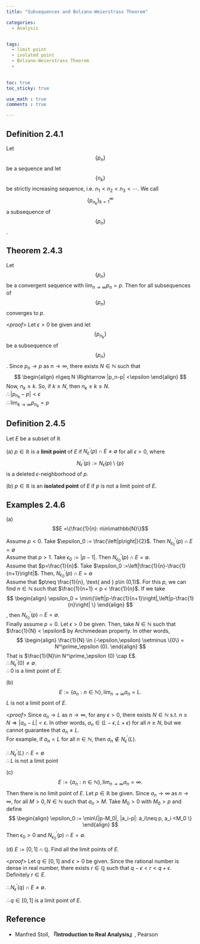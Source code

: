 ```yaml
---
title: "Subsequences and Bolzano-Weierstrass Theorem"

categories:
  - Analysis


tags:
  - limit point
  - isolated point
  - Bolzano-Weierstrass Theorem
  - 
 

toc: true
toc_sticky: true

use_math : true
comments : true

---
```

## Definition 2.4.1 
Let $$\{p_n\}$$ be a sequence and let $$\{n_k\}$$ be strictly increasing sequence, i.e. $n_1 < n_2 <n_3 < \cdots$. We call $$\{p_{n_k}\}_{k=1}^\infty$$ a subsequence of $$\{p_n\}$$.

## Theorem 2.4.3 
Let $$\{p_n\}$$ be a convergent sequence with $\displaystyle{\lim_{n\to\infty}p_n=p}$. Then for all subsequences of $$\{p_n\}$$ converges to $p$.

<*proof*>
Let $\epsilon >0$ be given and let $$\{p_{n_k}\}$$ be a subsequence of $$\{p_n\}$$. Since $p_n\to p$ as $n\to\infty$, there exists $N\in\mathbb{N}$ such that $$
\begin{align}
n\geq N \Rightarrow |p_n-p| <\epsilon
\end{align}
$$
Now, $n_k \geq k$. So, if $k\geq N$, then $n_k\geq k \geq N$.  <br />$\therefore |p_{n_k}-p|<\epsilon$ <br />$\therefore \displaystyle{\lim_{k\to\infty}}p_{n_k}=p$
$$\tag*{$\square$}$$

## Definition 2.4.5
Let $E$ be a subset of $\mathbb{R}$

(a) $p\in\mathbb{R}$ is a **limit point** of $E$ if $N^\prime_\epsilon (p) \cap E\neq \emptyset$ for all $\epsilon >0$, where $$N^\prime_\epsilon (p):= N_\epsilon (p) \setminus \{p \}$$ is a deleted $\epsilon$-neighborhood of $p$.

(b) $p\in \mathbb{R}$ is an **isolated point** of $E$ if $p$ is not a limit point of $E$.

## Examples 2.4.6
(a) $$E =\{\frac{1}{n}: n\in\mathbb{N}\}$$

Assume  $p<0$.  Take $\epsilon_0 := \frac{\left|p\right|}{2}$. Then $N^\prime_{\epsilon_0} (p)\cap E=\emptyset$
<br />
Assume that $p>1$. Take $\epsilon_0 := |p-1|$. Then $N^\prime_{\epsilon_0} (p)\cap E=\emptyset$.
<br />
Assume that $p=\frac{1}{n}$. Take $\epsilon_0 :=\left|\frac{1}{n}-\frac{1}{n+1}\right|$. Then, $N^\prime_{\epsilon_0} (p)\cap E=\emptyset$
<br />
Assume that $p\neq \frac{1}{n}, \text{ and } p\in (0,1)$. For this $p$, we can find $n\in\mathbb{N}$ such that $\frac{1}{n+1} < p < \frac{1}{n}$. If we take $$
\begin{align}
\epsilon_0 = \min\{\left|p-\frac{1}{n+1}\right|,\left|p-\frac{1}{n}\right| \}
\end{align}
$$, then $N^\prime_{\epsilon_0} (p)\cap E=\emptyset$.
<br />
Finally assume $p=0$. Let $\epsilon >0$ be given. Then, take $N\in\mathbb{N}$ such that $\frac{1}{N} < \epsilon$ by Archimedean property. In other words,
$$
\begin{align}
\frac{1}{N} \in (-\epsilon,\epsilon) \setminus \{0\} = N^\prime_\epsilon (0).
\end{align}
$$
That is $\frac{1}{N}\in N^\prime_\epsilon (0) \cap E$. <br /> $\therefore N^\prime_\epsilon (0)\neq \emptyset$. <br /> $\therefore 0$  is a limit point of $E$.
$$\tag*{$\square$}$$

(b) $$E:=\{a_n:n\in\mathbb{N}\}, \lim_{n\to\infty}a_n =L.$$ $L$ is not a limit point of $E$.

<*proof*>
Since $a_n\to L$ as $n\to\infty$, for any $\epsilon >0$, there exists $N\in\mathbb{N}$ s.t. $n\geq N \Rightarrow \left|a_n-L\right|<\epsilon$. In other words, $a_n \in (L-\epsilon, L+\epsilon)$ for all $n\geq N$, but we cannot guarantee that $a_n \neq L$. <br /> For example, if $a_n=L$ for all $n\in\mathbb{N}$, then $a_n\not\in N^\prime_\epsilon (L)$. 

$\therefore N^\prime_\epsilon (L) \cap E =\emptyset$ <br />
$\therefore L$  is not a limit point
$$\tag*{$\square$}$$

(c) $$E:=\{a_n:n\in\mathbb{N}\}, \lim_{n\to\infty}a_n =\infty.$$ Then there is no limit point of $E$.
Let $p\in\mathbb{R}$ be given. Since $a_n\to\infty$ as $n\to\infty$, for all $M>0, N\in\mathbb{N}$ such that $a_n > M$. Take $M_0 >0$ with $M_0 > p$ and define
$$
\begin{align}
\epsilon_0 := \min\{|p-M_0|, |a_i-p|: a_i\neq p, a_i <M_0 \}
\end{align}
$$
Then $\epsilon_0 >0$ and $N^\prime_{\epsilon_0} (p) \cap E =\emptyset$.

(d) $E:=[0,1]\cap \mathbb{Q}$. Find all the limit points of $E$. 

<*proof*>
Let $q\in [0,1]$ and $\epsilon >0$ be given. Since the rational number is dense in real number, there exists $r\in\mathbb{Q}$ such that $q-\epsilon <r <q+\epsilon$. Definitely $r\in E$.

$\therefore N^\prime_\epsilon (q) \cap E \neq \emptyset$.

$\therefore q \in [0,1]$ is a limit point of $E$.

## Reference
- Manfred Stoll,  **『**Introduction to Real Analysis**』**, Pearson
